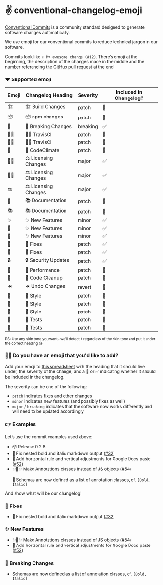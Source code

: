 # ✌️ conventional-changelog-emoji

[Conventional Commits](https://conventionalcommits.org/) is a community standard designed to generate software changes automatically.

We use emoji for our conventional commits to reduce technical jargon in our software.

Commits look like `✌️ My awesome change (#12)`. There’s emoji at the beginning, the description of the changes made in the middle and the number referencing the GitHub pull request at the end.

### ❤️ Supported emoji

| Emoji | Changelog Heading | Severity | Included in Changelog? |
|-|-|-|-|
|🏗|🏗 Build Changes|patch|🚫|
|📦|📦 npm changes|patch|🚫|
|🚨|🚨 Breaking Changes|breaking|✅|
|👷‍♀️|👷‍♀️ TravisCI|patch|🚫|
|👷‍♂️|👷‍♂️ TravisCI|patch|🚫|
|🗻|🗻 CodeClimate|patch|🚫|
|👩‍⚖️|⚖️ Licensing Changes|major|✅|
|👨‍⚖️|⚖️ Licensing Changes|major|✅|
|⚖️|⚖️ Licensing Changes|major|✅|
|📓|📚 Documentation|patch|🚫|
|📚|📚 Documentation|patch|🚫|
|✨|✨ New Features|minor|✅|
|🎉|✨ New Features|minor|✅|
|🎊|✨ New Features|minor|✅|
|🐛|🐛 Fixes|patch|✅|
|🐝|🐛 Fixes|patch|✅|
|🔒|🔒 Security Updates|patch|✅|
|🚀|🚀 Performance|patch|🚫|
|🛀|🛀 Code Cleanup|patch|🚫|
|⏪|⏪ Undo Changes|revert|🚫|
|💅|💄 Style|patch|🚫|
|💄|💄 Style|patch|🚫|
|🎨|💄 Style|patch|🚫|
|🚦|🚦 Tests|patch|🚫|
|🚥|🚦 Tests|patch|🚫|

<small>PS: Use any skin tone you want– we'll detect it regardless of the skin tone and put it under the correct heading 😘</small>

### 🙋‍♀️ Do you have an emoji that you'd like to add?

Add your emoji to [this spreadsheet](https://github.com/CondeNast/atjson/tree/latest/packages/%40atjson/conventional-commits/src/emoji.csv) with the heading that it should live under, the severity of the change, and a 🚫 or ✅ indicating whether it should be included in the changelog.

The severity can be one of the following:

- `patch` indicates fixes and other changes
- `minor` indicates new features (and possibly fixes as well)
- `major` / `breaking` indicates that the software now works differently and will need to be updated accordingly

### 👉 Examples

Let’s use the commit examples used above:

- 📦 Release 0.2.8
- 🐛 Fix nested bold and italic markdown output ([#32](https://github.com/CondeNast/atjson/issues/24))
- 🎉 Add horizontal rule and vertical adjustments for Google Docs paste ([#52](https://github.com/CondeNast/atjson/issues/52))
- ✨👑✨ Make Annotations classes instead of JS objects ([#54](](https://github.com/CondeNast/atjson/issues/54)))\
\
  🚨 Schemas are now defined as a list of annotation classes, cf. `[Bold, Italic]`

And show what will be our changelog!

### 🐛 Fixes

* 🐛 Fix nested bold and italic markdown output ([#32](https://github.com/CondeNast/atjson/issues/24))

### ✨ New Features

* ✨👑✨ Make Annotations classes instead of JS objects ([#54](](https://github.com/CondeNast/atjson/issues/54)))
* 🎉 Add horizontal rule and vertical adjustments for Google Docs paste ([#52](https://github.com/CondeNast/atjson/issues/52))

### 🚨 Breaking Changes

* Schemas are now defined as a list of annotation classes, cf. `[Bold, Italic]`
